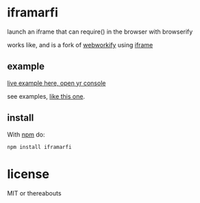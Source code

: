 # iframarfi

launch an iframe that can require() in the browser with browserify

works like, and is a fork of [webworkify](https://npmjs.org/package/webworkify)
using [iframe](https://npmjs.org/package/iframe)

## example

[live example here, open yr console](http://nhq.github.io/iframarfi/)

see examples, [like this one](/example/within.js).

## install

With [npm](https://npmjs.org) do:

```
npm install iframarfi 
```

# license

MIT or thereabouts
